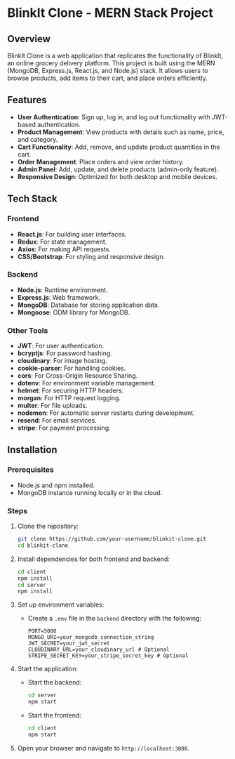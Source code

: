 # BlinkIt Clone - MERN Stack Project

## Overview
BlinkIt Clone is a web application that replicates the functionality of BlinkIt, an online grocery delivery platform. This project is built using the MERN (MongoDB, Express.js, React.js, and Node.js) stack. It allows users to browse products, add items to their cart, and place orders efficiently.

## Features
- **User Authentication**: Sign up, log in, and log out functionality with JWT-based authentication.
- **Product Management**: View products with details such as name, price, and category.
- **Cart Functionality**: Add, remove, and update product quantities in the cart.
- **Order Management**: Place orders and view order history.
- **Admin Panel**: Add, update, and delete products (admin-only feature).
- **Responsive Design**: Optimized for both desktop and mobile devices.

## Tech Stack
### Frontend
- **React.js**: For building user interfaces.
- **Redux**: For state management.
- **Axios**: For making API requests.
- **CSS/Bootstrap**: For styling and responsive design.

### Backend
- **Node.js**: Runtime environment.
- **Express.js**: Web framework.
- **MongoDB**: Database for storing application data.
- **Mongoose**: ODM library for MongoDB.

### Other Tools
- **JWT**: For user authentication.
- **bcryptjs**: For password hashing.
- **cloudinary**: For image hosting.
- **cookie-parser**: For handling cookies.
- **cors**: For Cross-Origin Resource Sharing.
- **dotenv**: For environment variable management.
- **helmet**: For securing HTTP headers.
- **morgan**: For HTTP request logging.
- **multer**: For file uploads.
- **nodemon**: For automatic server restarts during development.
- **resend**: For email services.
- **stripe**: For payment processing.

## Installation
### Prerequisites
- Node.js and npm installed.
- MongoDB instance running locally or in the cloud.

### Steps
1. Clone the repository:
   ```bash
   git clone https://github.com/your-username/blinkit-clone.git
   cd blinkit-clone
   ```

2. Install dependencies for both frontend and backend:
   ```bash
   cd client
   npm install
   cd server
   npm install
   ```

3. Set up environment variables:
   - Create a `.env` file in the `backend` directory with the following:
     ```env
     PORT=5000
     MONGO_URI=your_mongodb_connection_string
     JWT_SECRET=your_jwt_secret
     CLOUDINARY_URL=your_cloudinary_url # Optional
     STRIPE_SECRET_KEY=your_stripe_secret_key # Optional
     ```

4. Start the application:
   - Start the backend:
     ```bash
     cd server
     npm start
     ```
   - Start the frontend:
     ```bash
     cd client
     npm start
     ```

5. Open your browser and navigate to `http://localhost:3000`.
